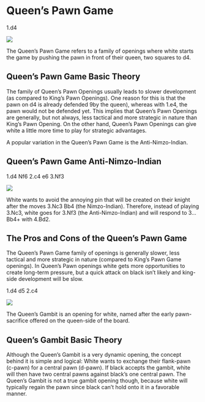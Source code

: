 ---
---

# Queen’s Pawn Game

1.d4

![](https://chessfox.com/wp-content/uploads/2020/03/Queens-Pawn-Game.png)

The Queen’s Pawn Game refers to a family of openings where white starts the game by pushing the pawn in front of their queen, two squares to d4.

## Queen’s Pawn Game Basic Theory

The family of Queen’s Pawn Openings usually leads to slower development (as compared to King’s Pawn Openings). One reason for this is that the pawn on d4 is already defended 9by the queen), whereas with 1.e4, the pawn would not be defended yet. This implies that Queen’s Pawn Openings are generally, but not always, less tactical and more strategic in nature than King’s Pawn Opening. On the other hand, Queen’s Pawn Openings can give white a little more time to play for strategic advantages.

A popular variation in the Queen’s Pawn Game is the Anti-Nimzo-Indian.

## Queen’s Pawn Game Anti-Nimzo-Indian

1.d4 Nf6 2.c4 e6 3.Nf3

![](https://chessfox.com/wp-content/uploads/2020/03/Queens-Pawn-Game-Anti-Nimzo-indian.png)

White wants to avoid the annoying pin that will be created on their knight after the moves 3.Nc3 Bb4 (the Nimzo-Indian). Therefore, instead of playing 3.Nc3, white goes for 3.Nf3 (the Anti-Nimzo-Indian) and will respond to 3… Bb4+ with 4.Bd2.

## The Pros and Cons of the Queen’s Pawn Game

The Queen’s Pawn Game family of openings is generally slower, less tactical and more strategic in nature (compared to King’s Pawn Game openings). In Queen’s Pawn openings white gets more opportunities to create long-term pressure, but a quick attack on black isn’t likely and king-side development will be slow.

1.d4 d5 2.c4

![](https://chessfox.com/wp-content/uploads/2020/04/Queens-Gambit.png)

The Queen’s Gambit is an opening for white, named after the early pawn-sacrifice offered on the queen-side of the board.

## Queen’s Gambit Basic Theory

Although the Queen’s Gambit is a very dynamic opening, the concept behind it is simple and logical: White wants to exchange their flank-pawn (c-pawn) for a central pawn (d-pawn). If black accepts the gambit, white will then have two central pawns against black’s one central pawn. The Queen’s Gambit is not a true gambit opening though, because white will typically regain the pawn since black can’t hold onto it in a favorable manner.
